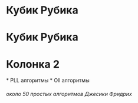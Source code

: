 # Кубик Рубика
<div class="container">
  <div class="row">
    <div class="col-xs-6 col1">
      <h1>Кубик Рубика</h1>
    </div>
    <div class="col-xs-6 col2">
      <h1>Колонка 2</h1>
    </div>
  </div>
 </div>
* PLL алгоритмы
* Oll алгоритмы





<h6 50> около 50 простых алгоритмов Джесики Фридрих
